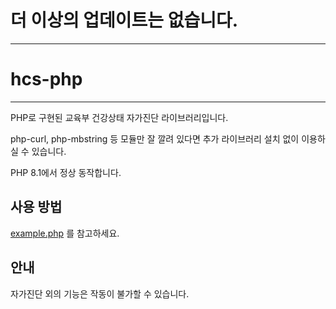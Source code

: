 # 더 이상의 업데이트는 없습니다.
----
# hcs-php
----

PHP로 구현된 교육부 건강상태 자가진단 라이브러리입니다.

php-curl, php-mbstring 등 모듈만 잘 깔려 있다면 추가 라이브러리 설치 없이 이용하실 수 있습니다.


PHP 8.1에서 정상 동작합니다.

## 사용 방법
[example.php](example.php) 를 참고하세요.

## 안내
자가진단 외의 기능은 작동이 불가할 수 있습니다.
